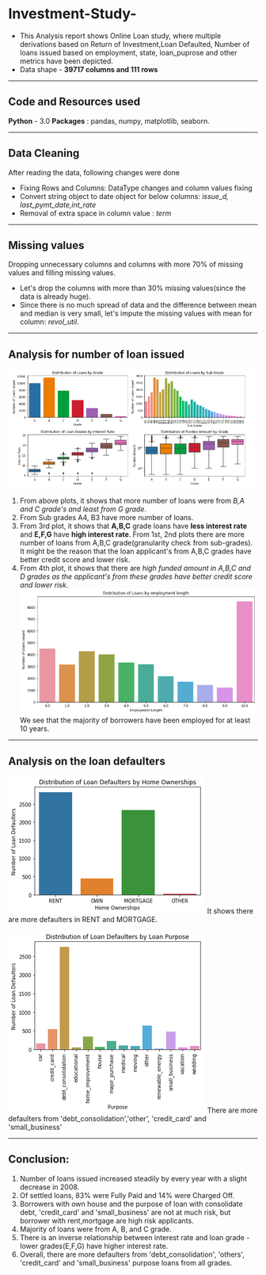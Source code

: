 # Investment-Study-
- This Analysis report shows Online Loan study, where multiple derivations based on Return of Investment,Loan Defaulted, Number of loans issued based on employment, state, loan_puprose and other metrics have been depicted.
- Data shape - **39717 columns and 111 rows**

---

## Code and Resources used
**Python** - 3.0
**Packages** : pandas, numpy, matplotlib, seaborn.

---

## Data Cleaning
After reading the data, following changes were done 
- Fixing Rows and Columns: DataType changes and column values fixing
- Convert string object to date object for below columns: *issue_d, last_pymt_date,int_rate*
- Removal of extra space in column value : *term*
---
## Missing values
Dropping unnecessary columns and columns with more 70% of missing values and filling missing values.
- Let's drop the columns with more than 30% missing values(since the data is already huge).
- Since there is no much spread of data and the difference between mean and median is very small, let's impute the missing  values with mean for column: *revol_util*.
 
---
##  Analysis for number of loan issued
![](/images/SC1.png)
1) From above plots, it shows that more number of loans were from *B,A and C grade's and least from G grade*.
2) From Sub grades A4, B3 have more number of loans.
3) From 3rd plot, it shows that **A,B,C** grade loans have **less interest rate** and **E,F,G** have **high interest rate**. From 1st, 2nd plots there are more number of loans from A,B,C grade(granularity check from sub-grades). It might be the reason that the loan applicant's from A,B,C grades have better credit score and lower risk.
4) From 4th plot, it shows that there are *high funded amount in A,B,C and D grades as the applicant's from these grades have better credit score and lower risk*.
![](/images/download%20(1).png)
We see that the majority of borrowers have been employed for at least 10 years.

---

## Analysis on the loan defaulters
![](/images/download%20(2).png)
 It shows there are more defaulters in RENT and MORTGAGE.

![](/images/download%20(3).png)
 There are more defaulters from 'debt_consolidation','other', 'credit_card' and 'small_business'
 
---
## Conclusion:
1) Number of loans issued increased steadily by every year with a slight decrease in 2008.
2) Of settled loans, 83% were Fully Paid and 14% were Charged Off.
3) Borrowers with own house and the purpose of loan with consolidate debt, 'credit_card' and 'small_business' are not at much risk, but borrower with rent,mortgage are high risk applicants.
4) Majority of loans were from A, B, and C grade.
5) There is an inverse relationship between interest rate and loan grade - lower grades(E,F,G) have higher interest rate.
6) Overall, there are more defaulters from 'debt_consolidation', 'others', 'credit_card' and 'small_business' purpose loans from all grades.
